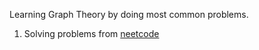 Learning Graph Theory by doing most common problems.

1. Solving problems from [neetcode](https://neetcode.io/)
